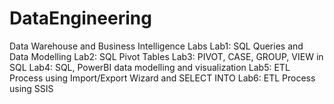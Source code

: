 # DataEngineering
Data Warehouse and Business Intelligence Labs
Lab1: SQL Queries and Data Modelling
Lab2: SQL Pivot Tables
Lab3: PIVOT, CASE, GROUP, VIEW in SQL
Lab4: SQL, PowerBI data modelling and visualization
Lab5: ETL Process using Import/Export Wizard and SELECT INTO
Lab6: ETL Process using SSIS 
